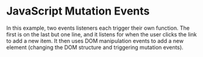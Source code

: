 # JavaScript Mutation Events

In this example, two events listeners each trigger their own function. The first is on the last but one line, and it listens for when the user clicks the link to add a new item. It then uses DOM manipulation events to add a new element (changing the DOM structure and triggering mutation events).
